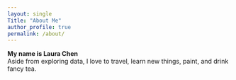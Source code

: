 ```yaml
---
layout: single
Title: "About Me"
author_profile: true
permalink: /about/
---
```


**My name is Laura Chen**  
Aside from exploring data, I love to travel, learn new things, paint, and drink fancy tea. 
